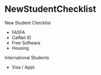 NewStudentChecklist
===================

New Student Checklist
- FASFA
- CalNet ID
- Free Software
- Housing

International Students
- Visa / Appt.

